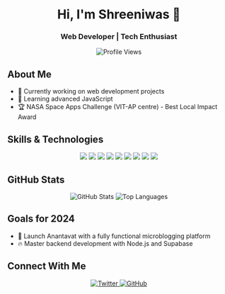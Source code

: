 <h1 align="center">Hi, I'm Shreeniwas 👋</h1>
<h3 align="center">Web Developer | Tech Enthusiast</h3>

<p align="center">
  <img src="https://komarev.com/ghpvc/?username=Shreeniwas1&label=Profile%20views&color=0e75b6&style=flat" alt="Profile Views" />
</p>

## About Me
- 🔭 Currently working on web development projects
- 🌱 Learning advanced JavaScript
- 🏆 NASA Space Apps Challenge (VIT-AP centre) - Best Local Impact Award

## Skills & Technologies
<p align="center">
  <img src="https://img.shields.io/badge/HTML5-E34F26?style=for-the-badge&logo=html5&logoColor=white" />
  <img src="https://img.shields.io/badge/CSS3-1572B6?style=for-the-badge&logo=css3&logoColor=white" />
  <img src="https://img.shields.io/badge/JavaScript-F7DF1E?style=for-the-badge&logo=javascript&logoColor=black" />
  <img src="https://img.shields.io/badge/Node.js-339933?style=for-the-badge&logo=nodedotjs&logoColor=white" />
  <img src="https://img.shields.io/badge/Tailwind_CSS-38B2AC?style=for-the-badge&logo=tailwind-css&logoColor=white" />
  <img src="https://img.shields.io/badge/PostgreSQL-316192?style=for-the-badge&logo=postgresql&logoColor=white" />
  <img src="https://img.shields.io/badge/Firebase-FFCA28?style=for-the-badge&logo=firebase&logoColor=black" />
  <img src="https://img.shields.io/badge/Supabase-181818?style=for-the-badge&logo=supabase&logoColor=white" />
  <img src="https://img.shields.io/badge/MATLAB-0076A8?style=for-the-badge&logo=mathworks&logoColor=white" />
</p>

## GitHub Stats
<p align="center">
  <img src="https://github-readme-stats.vercel.app/api?username=Shreeniwas1&show_icons=true&theme=react&hide_border=true&bg_color=0D1117" alt="GitHub Stats" />
  <img src="https://github-readme-stats.vercel.app/api/top-langs/?username=Shreeniwas1&theme=react&hide_border=true&bg_color=0D1117&layout=compact" alt="Top Languages" />
</p>

## Goals for 2024
- 🚀 Launch Anantavat with a fully functional microblogging platform
- 🔥 Master backend development with Node.js and Supabase

## Connect With Me
<p align="center">
  <a href="https://twitter.com/shreeniwas_1">
    <img src="https://img.shields.io/badge/Twitter-1DA1F2?style=for-the-badge&logo=twitter&logoColor=white" alt="Twitter" />
  </a>
  <a href="https://github.com/Shreeniwas1">
    <img src="https://img.shields.io/badge/GitHub-100000?style=for-the-badge&logo=github&logoColor=white" alt="GitHub" />
  </a>
</p>
